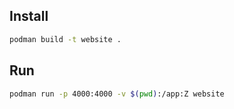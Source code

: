 
## Install

```sh
podman build -t website .
```


## Run

```sh
podman run -p 4000:4000 -v $(pwd):/app:Z website
```
